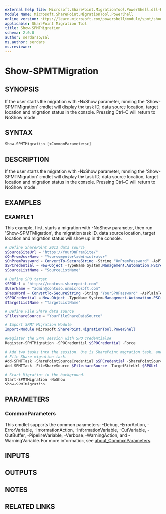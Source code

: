 ```yaml
---
external help file: Microsoft.SharePoint.MigrationTool.PowerShell.dll-Help.xml
Module Name: Microsoft.SharePoint.MigrationTool.PowerShell
online version: https://learn.microsoft.com/powershell/module/spmt/show-spmtmigration
applicable: SharePoint Migration Tool
title: Show-SPMTMigration
schema: 2.0.0
author: serdarsoysal
ms.author: serdars
ms.reviewer:
---
```


# Show-SPMTMigration

## SYNOPSIS

If the user starts the migration with -NoShow parameter, running the 'Show-SPMTMigration' cmdlet
will display the task ID, data source location, target location and migration status in the console.
Pressing Ctrl+C will return to NoShow mode.

## SYNTAX

```
Show-SPMTMigration [<CommonParameters>]
```

## DESCRIPTION

If the user starts the migration with -NoShow parameter, running the 'Show-SPMTMigration' cmdlet
will display the task ID, data source location, target location and migration status in the console.
Pressing Ctrl+C will return to NoShow mode.

## EXAMPLES

### EXAMPLE 1

This example, first, starts a migration with -NoShow parameter, then run 'Show-SPMTMigration', the
migration task ID, data source location, target location and migration status will show up in the
console.

```powershell
# Define SharePoint 2013 data source
$SourceSiteUrl = "https://YourOnPremSite/"
$OnPremUserName = "Yourcomputer\administrator"
$OnPremPassword = ConvertTo-SecureString -String "OnPremPassword" -AsPlainText -Force
$SPCredential = New-Object -TypeName System.Management.Automation.PSCredential -ArgumentList $OnPremUserName, $OnPremPassword
$SourceListName = "SourceListName"

# Define SPO target
$SPOUrl = "https://contoso.sharepoint.com"
$UserName = "admin@contoso.onmicrosoft.com"
$PassWord = ConvertTo-SecureString -String "YourSPOPassword" -AsPlainText -Force
$SPOCredential = New-Object -TypeName System.Management.Automation.PSCredential -ArgumentList $UserName, $PassWord
$TargetListName = "TargetListName"

# Define File Share data source
$FileshareSource = "YourFileShareDataSource"

# Import SPMT Migration Module
Import-Module Microsoft.SharePoint.MigrationTool.PowerShell

#Register the SPMT session with SPO credentials#
Register-SPMTMigration -SPOCredential $SPOCredential -Force

# Add two tasks into the session. One is SharePoint migration task, and another is
# File Share migration task.
Add-SPMTTask -SharePointSourceCredential $SPCredential -SharePointSourceSiteUrl $SourceSiteUrl  -TargetSiteUrl $SPOUrl -MigrateAll
Add-SPMTTask -FileShareSource $FileshareSource -TargetSiteUrl $SPOUrl -TargetList $TargetListName

# Start Migration in the background.
Start-SPMTMigration -NoShow
Show-SPMTMigration
```

## PARAMETERS

### CommonParameters

This cmdlet supports the common parameters: -Debug, -ErrorAction, -ErrorVariable,
-InformationAction, -InformationVariable, -OutVariable, -OutBuffer, -PipelineVariable, -Verbose,
-WarningAction, and -WarningVariable. For more information, see
[about_CommonParameters](https://go.microsoft.com/fwlink/?LinkID=113216).

## INPUTS

## OUTPUTS

## NOTES

## RELATED LINKS
